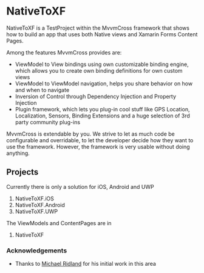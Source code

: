 ﻿
NativeToXF
==========

NativeToXF is a TestProject within the MvvmCross framework that shows how to build an app that uses both Native views and Xamarin Forms Content Pages.

Among the features MvvmCross provides are:

- ViewModel to View bindings using own customizable binding engine, which allows you to create own binding definitions for own custom views
- ViewModel to ViewModel navigation, helps you share behavior on how and when to navigate
- Inversion of Control through Dependency Injection and Property Injection
- Plugin framework, which lets you plug-in cool stuff like GPS Location, Localization, Sensors, Binding Extensions and a huge selection of 3rd party community plug-ins

MvvmCross is extendable by you. We strive to let as much code be configurable and overridable, to let the developer decide how they want to use the framework. However, the framework is very usable without doing anything.

## Projects

Currently there is only a solution for iOS, Android and UWP

1. NativeToXF.iOS
2. NativeToXF.Android
3. NativeToXF.UWP

The ViewModels and ContentPages are in 

1. NativeToXF

### Acknowledgements

* Thanks to [Michael Ridland](http://http://www.michaelridland.com/) for his initial work in this area

